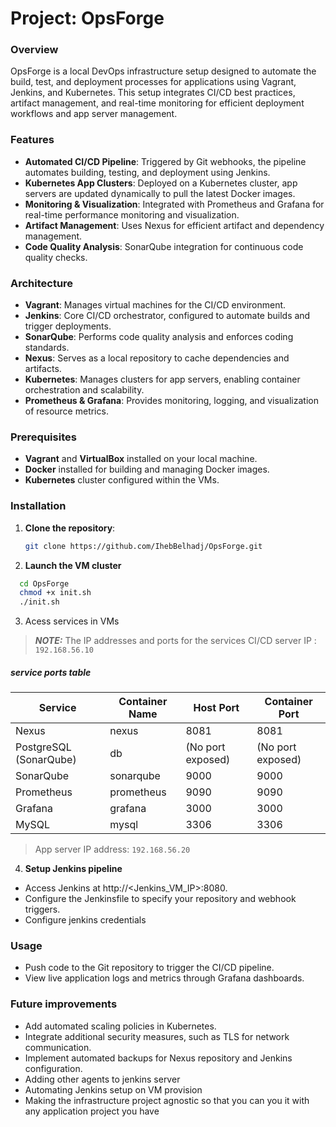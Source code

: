 # Project: OpsForge

### Overview
OpsForge is a local DevOps infrastructure setup designed to automate the build, test, and deployment processes for applications using Vagrant, Jenkins, and Kubernetes. This setup integrates CI/CD best practices, artifact management, and real-time monitoring for efficient deployment workflows and app server management.

### Features
- **Automated CI/CD Pipeline**: Triggered by Git webhooks, the pipeline automates building, testing, and deployment using Jenkins.
- **Kubernetes App Clusters**: Deployed on a Kubernetes cluster, app servers are updated dynamically to pull the latest Docker images.
- **Monitoring & Visualization**: Integrated with Prometheus and Grafana for real-time performance monitoring and visualization.
- **Artifact Management**: Uses Nexus for efficient artifact and dependency management.
- **Code Quality Analysis**: SonarQube integration for continuous code quality checks.

### Architecture
- **Vagrant**: Manages virtual machines for the CI/CD environment.
- **Jenkins**: Core CI/CD orchestrator, configured to automate builds and trigger deployments.
- **SonarQube**: Performs code quality analysis and enforces coding standards.
- **Nexus**: Serves as a local repository to cache dependencies and artifacts.
- **Kubernetes**: Manages clusters for app servers, enabling container orchestration and scalability.
- **Prometheus & Grafana**: Provides monitoring, logging, and visualization of resource metrics.

### Prerequisites
- **Vagrant** and **VirtualBox** installed on your local machine.
- **Docker** installed for building and managing Docker images.
- **Kubernetes** cluster configured within the VMs.

### Installation

1. **Clone the repository**:
   ```bash
   git clone https://github.com/IhebBelhadj/OpsForge.git

   ```
2. **Launch the VM cluster**
 ```bash
   cd OpsForge
   chmod +x init.sh
   ./init.sh
   ```

3. Acess services in VMs
> **_NOTE:_**  The IP addresses and ports  for the services
> CI/CD server IP : `192.168.56.10`
##### service ports table 
| Service               | Container Name    | Host Port | Container Port |
|-----------------------|-------------------|-----------|----------------|
| Nexus                 | nexus             | 8081      | 8081           |
| PostgreSQL (SonarQube)| db                | (No port exposed) | (No port exposed) |
| SonarQube             | sonarqube         | 9000      | 9000           |
| Prometheus            | prometheus        | 9090      | 9090           |
| Grafana               | grafana           | 3000      | 3000           |
| MySQL                 | mysql             | 3306      | 3306           |

> App server IP address: `192.168.56.20`

4. **Setup Jenkins pipeline**
* Access Jenkins at http://<Jenkins_VM_IP>:8080.
* Configure the Jenkinsfile to specify your repository and webhook triggers.
* Configure jenkins credentials

### Usage
* Push code to the Git repository to trigger the CI/CD pipeline.
* View live application logs and metrics through Grafana dashboards.

### Future improvements
* Add automated scaling policies in Kubernetes.
* Integrate additional security measures, such as TLS for network communication.
* Implement automated backups for Nexus repository and Jenkins configuration.
* Adding other agents to jenkins server
* Automating Jenkins setup on VM provision
* Making the infrastructure project agnostic so that you can you it with any application project you have 
